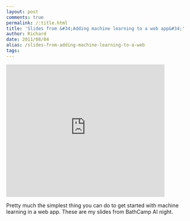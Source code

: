 ```yaml
---
layout: post
comments: true
permalink: /:title.html
title: 'Slides from &#34;Adding machine learning to a web app&#34;'
author: Richard
date: 2011/08/04
alias: /slides-from-adding-machine-learning-to-a-web
tags:
---
```


<iframe scrolling="no" marginheight="0" marginwidth="0" src="http://www.slideshare.net/slideshow/embed_code/8760886" frameborder="0" height="355" width="425"></iframe>

Pretty much the simplest thing you can do to get started with machine
learning in a web app. These are my slides from BathCamp AI night.

 
